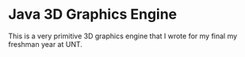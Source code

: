 # Java 3D Graphics Engine

This is a very primitive 3D graphics engine that I wrote for my final my freshman year at UNT.